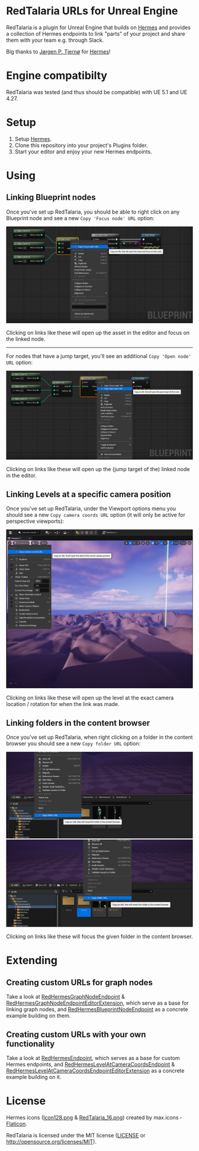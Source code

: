 # RedTalaria URLs for Unreal Engine

RedTalaria is a plugin for Unreal Engine that builds on [Hermes](https://github.com/jorgenpt/Hermes) and provides a collection of Hermes endpoints to link "parts" of your project and share them with your team e.g. through Slack.

Big thanks to [Jørgen P. Tjernø](https://github.com/jorgenpt) for [Hermes](https://github.com/jorgenpt/Hermes)!

# Engine compatibilty

RedTalaria was tested (and thus should be compatible) with UE 5.1 and UE 4.27.

# Setup

1. Setup [Hermes](https://github.com/jorgenpt/Hermes#setup).
2. Clone this repository into your project's Plugins folder.
3. Start your editor and enjoy your new Hermes endpoints.

# Using

## Linking Blueprint nodes
Once you've set up RedTalaria, you should be able to right click on any Blueprint node and see a new `Copy 'Focus node' URL` option:

[<img src="README_link_blueprint_node_focus.png?raw=true">](README_link_blueprint_node_focus.png?raw=true)

Clicking on links like these will open up the asset in the editor and focus on the linked node.

---

For nodes that have a jump target, you'll see an additional `Copy 'Open node' URL` option:

[<img src="README_link_blueprint_node_jump_target.png?raw=true">](README_link_blueprint_node_jump_target.png?raw=true)

Clicking on links like these will open up the (jump target of the) linked node in the editor.

## Linking Levels at a specific camera position
Once you've set up RedTalaria, under the Viewport options menu you should see a new `Copy camera coords URL` option (it will only be active for perspective viewports):

[<img src="README_link_level_at_camera_coords.png?raw=true">](README_link_level_at_camera_coords.png?raw=true)

Clicking on links like these will open up the level at the exact camera location / rotation for when the link was made.

## Linking folders in the content browser

Once you've set up RedTalaria, when right clicking on a folder in the content browser you should see a new `Copy folder URL` option:

[<img src="README_link_content_folder_1.png?raw=true">](README_link_content_folder_1.png?raw=true)
[<img src="README_link_content_folder_2.png?raw=true">](README_link_content_folder_2.png?raw=true)

Clicking on links like these will focus the given folder in the content browser.

# Extending

## Creating custom URLs for graph nodes
Take a look at [RedHermesGraphNodeEndpoint](Source/RedHermesGraphNodeEndpoint/Public/RedHermesGraphNodeEndpoint.h) & [RedHermesGraphNodeEndpointEditorExtension](Source/RedHermesGraphNodeEndpoint/Public/RedHermesGraphNodeEndpointEditorExtension.h), which serve as a base for linking graph nodes, and
[RedHermesBlueprintNodeEndpoint](Source/RedHermesBlueprintNodeEndpoint/Public/RedHermesBlueprintNodeEndpoint.h) as a concrete example building on them.

## Creating custom URLs with your own functionality
Take a look at [RedHermesEndpoint](Source/RedTalaria/Public/RedHermesEndpoint.h), which serves as a base for custom Hermes endpoints, and [RedHermesLevelAtCameraCoordsEndpoint](Source/RedHermesLevelAtCameraCoordsEndpoint/Public/RedHermesLevelAtCameraCoordsEndpoint.h) & [RedHermesLevelAtCameraCoordsEndpointEditorExtension](Source/RedHermesLevelAtCameraCoordsEndpoint/Public/RedHermesLevelAtCameraCoordsEndpointEditorExtension.h) as a concrete example building on it.

# License

Hermes icons ([Icon128.png](Resources/Icon128.png) & [RedTalaria_16.png](Content/Editor/Slate/RedTalaria_16.png)) created by max.icons - [Flaticon](https://www.flaticon.com/free-icons/hermes).

RedTalaria is licensed under the MIT license ([LICENSE](LICENSE.txt) or http://opensource.org/licenses/MIT).
